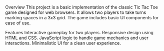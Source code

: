 Overview
This project is a basic implementation of the classic Tic Tac Toe game designed for web browsers. It allows two players to take turns marking spaces in a 3x3 grid. The game includes basic UI components for ease of use.

Features
Interactive gameplay for two players.
Responsive design using HTML and CSS.
JavaScript logic to handle game mechanics and user interactions.
Minimalistic UI for a clean user experience.
